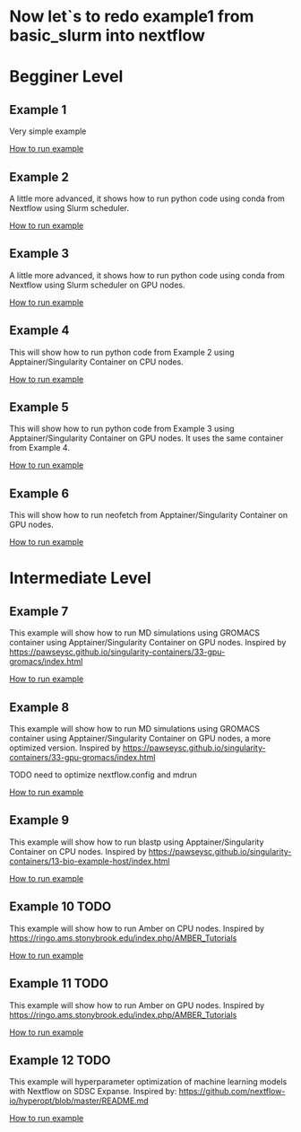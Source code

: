 # Now let`s to redo example1 from basic_slurm into nextflow


# Begginer Level

## Example 1 

Very simple example

[How to run example](./example1/README.md)


## Example 2

A little more advanced, it shows how to run python code using conda from Nextflow using Slurm scheduler.

[How to run example](./example2/README.md)


## Example 3

A little more advanced, it shows how to run python code using conda from Nextflow using Slurm scheduler on GPU nodes.

[How to run example](./example3/README.md)

## Example 4

This will show how to run python code from Example 2 using Apptainer/Singularity Container on CPU nodes.

[How to run example](./example4/README.md)



## Example 5

This will show how to run python code from Example 3 using Apptainer/Singularity Container on GPU nodes.
It uses the same container from Example 4.

[How to run example](./example5/README.md)




## Example 6

This will show how to run neofetch from Apptainer/Singularity Container on GPU nodes.

[How to run example](./example6/README.md)



# Intermediate Level


## Example 7
This example will show how to run MD simulations using GROMACS container using  Apptainer/Singularity Container on GPU nodes.
Inspired by https://pawseysc.github.io/singularity-containers/33-gpu-gromacs/index.html


[How to run example](./example7/README.md)


## Example 8
This example will show how to run MD simulations using GROMACS container using  Apptainer/Singularity Container on GPU nodes, a more optimized version.
Inspired by https://pawseysc.github.io/singularity-containers/33-gpu-gromacs/index.html

TODO need to optimize nextflow.config and mdrun

[How to run example](./example8/README.md)




## Example 9

This example will show how to run blastp  using  Apptainer/Singularity Container on CPU nodes.
Inspired by https://pawseysc.github.io/singularity-containers/13-bio-example-host/index.html

[How to run example](./example9/README.md)


## Example 10 TODO

This example will show how to run Amber on  CPU nodes.
Inspired by https://ringo.ams.stonybrook.edu/index.php/AMBER_Tutorials

[How to run example](./example10/README.md)

## Example 11 TODO

This example will show how to run Amber on  GPU nodes.
Inspired by https://ringo.ams.stonybrook.edu/index.php/AMBER_Tutorials

[How to run example](./example11/README.md)

## Example 12 TODO


This example will  hyperparameter optimization of machine learning models with Nextflow on SDSC Expanse.
Inspired by: https://github.com/nextflow-io/hyperopt/blob/master/README.md

[How to run example](./example12/README.md)